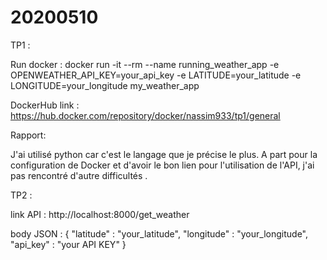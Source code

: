 # 20200510

TP1 : 

Run docker : docker run -it --rm --name running_weather_app -e OPENWEATHER_API_KEY=your_api_key -e LATITUDE=your_latitude -e LONGITUDE=your_longitude my_weather_app


DockerHub link : https://hub.docker.com/repository/docker/nassim933/tp1/general

Rapport: 

J'ai utilisé python car c'est le langage que je précise le plus. A part pour la configuration de Docker et d'avoir le bon lien pour l'utilisation de l'API, j'ai pas rencontré d'autre difficultés . 


TP2 : 

link API : http://localhost:8000/get_weather

body JSON : 
{
    "latitude" : "your_latitude",
    "longitude" : "your_longitude",
    "api_key" : "your API KEY"
}